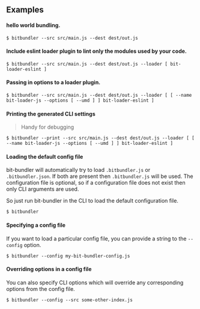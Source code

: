 ## Examples

#### hello world bundling.

```
$ bitbundler --src src/main.js --dest dest/out.js
```

#### Include eslint loader plugin to lint only the modules used by your code.

```
$ bitbundler --src src/main.js --dest dest/out.js --loader [ bit-loader-eslint ]
```

#### Passing in options to a loader plugin.

```
$ bitbundler --src src/main.js --dest dest/out.js --loader [ [ --name bit-loader-js --options [ --umd ] ] bit-loader-eslint ]
```

#### Printing the generated CLI settings

> Handy for debugging

```
$ bitbundler --print --src src/main.js --dest dest/out.js --loader [ [ --name bit-loader-js --options [ --umd ] ] bit-loader-eslint ]
```

#### Loading the default config file

bit-bundler will automatically try to load `.bitbundler.js` or `.bitbundler.json`. If both are present then `.bitbundler.js` will be used. The configuration file is optional, so if a configuration file does not exist then only CLI arguments are used.

So just run bit-bundler in the CLI to load the default configuration file.

```
$ bitbundler
```

#### Specifying a config file

If you want to load a particular config file, you can provide a string to the `--config` option.

```
$ bitbundler --config my-bit-bundler-config.js
```

#### Overriding options in a config file

You can also specify CLI options which will override any corresponding options from the config file.

```
$ bitbundler --config --src some-other-index.js
```
